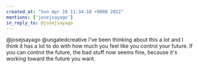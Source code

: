 ```yaml
---
created_at: "Sun Apr 10 11:34:10 +0000 2022"
mentions: ['josejsayago']
in_reply_to: @josejsayago
---
```


@josejsayago @ungatedcreative I've been thinking about this a lot and I think it has a lot to do with how much you feel like you control your future. If you can control the future, the bad stuff now seems fine, because it's working toward the future you want.